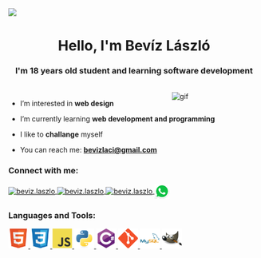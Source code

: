 <img src="https://lh3.googleusercontent.com/pw/AL9nZEWbkIAGT6wSy2xDqTWAKQ4DaByflhZZTkqKLTR6HVRPZJvi5YoK69VlHvsaxrN_44KHfe5WucGnH1547LW-5mVRbCks5GSH_p_yCEr7CCdC7nbqqjf6wBiNrAhWOd2SIFiG4X5BbOqpAyN8rt1OoUIakHz-dsR0WTrWajq88qYiyB4c1ijMkKxx0IYYPCOcdwoqBgI_l2lHON31s3pbJxTk9khkJd9CtXkUvWXVtq7373kf_TbueqfocCLemrJMBnQh3VANtihNhczfKx_r_fJ9467sPz0aoMZ3O0_ipLCQAZtDdq1sqhK5wgOou9MfZ-NliKxmiBCvxQwGsqP1Ti6rNjRwDd6Cx3d723aZ_RRaNl7aT_DHNUc01NrI0EWVtC9ch1x_lLXmXQhUiCN6QjeePOiaL_Tq-9GhwVxO93zX16Ox_AJ-4bQp7PVtKHao1OFt1l5x5jUPU3-TQ11-l7yW9FUud5MRJFoiIxGSMO-5XZ2LoIBtTp-vOO8Njo4VtHrukeLpYiOMkJDrZYgIM9TfJfjDKs3druzU9Jn_bbJSgyvIfFX_AEjpD7V8QhkaAEnRZjMUOMWdIA6B5Z-ZpuFjIF9LxNHXWH2_Jevb3o5-nA76E71SpdjWNT2kE4HNMRAVOhMmJttRpyNp8IrV00jfjiHzArlrzeMohSqQcw5IQd7y5alTAl2Zjeos23UzL4HwMrJlOA2e33BGLseFWuCQaglGE7ia7okkP8EzLpyf3Q6RDrZVSCi1Su64jM3sYw2H9c7UVOe8lDPbl0UhMCr-PEF_EqV4ZxqyEtgy9h_O18Mxrl6KhtnZlh7L83zDt1FKvHNnbQmWO7clNKMv9eDThIVLIe6Ma9ToOer4ehfXKcrb68A8zTn9iCOZlSpMJ3n21Ef_QL9IoFaj_Z9KJg=w1600-h312-no?authuser=0">

<h1 align="center">Hello, I'm Bevíz László</h1>
<h3 align="center">I'm 18 years old student and learning software development</h3>

<br>


<img src="https://media0.giphy.com/media/qgQUggAC3Pfv687qPC/giphy.gif" alt="gif" align="right" width="35%">

- I’m interested in **web design**

- I’m currently learning **web development and programming**

- I like to **challange** myself

- You can reach me: **bevizlaci@gmail.com**

<h3 align="left">Connect with me:</h3>
<p align="left">
  <a href="https://fb.com/beviz.laszlo" target="blank">
    <img align="center" src="https://github.com/gilbarbara/logos/blob/master/logos/facebook.svg" alt="beviz.laszlo" height="30" width="40" />
  </a>
  <a href="https://twitter.com/BevizLaszlo" target="blank">
    <img align="center" src="https://raw.githubusercontent.com/rahuldkjain/github-profile-readme-generator/master/src/images/icons/Social/twitter.svg" alt="beviz.laszlo" height="30" width="40" />
  </a>
  <a href="https://m.me/beviz.laszlo" target="blank">
    <img align="center" src="https://github.com/gilbarbara/logos/blob/master/logos/messenger.svg" alt="beviz.laszlo" height="30" width="40" />
  </a>
  
  <a href="https://wa.me/421950706327" target="blank">
    <img align="center" src="https://github.com/appicons/Whatsapp/blob/master/icons/whatsapp_194x194.png" alt="beviz.laszlo" height="30" width="30" />
  </a>
</p>

<h3 align="left">Languages and Tools:</h3>
<p align="left">
  
  <a href="https://www.w3.org/html/" target="_blank" rel="noreferrer"> 
    <img src="https://github.com/devicons/devicon/blob/master/icons/html5/html5-original.svg" alt="html5" width="40" height="40"/> 
  </a> 
  <a href="https://www.w3schools.com/css/" target="_blank" rel="noreferrer">
    <img src="https://github.com/devicons/devicon/blob/master/icons/css3/css3-original.svg" alt="css3" width="40" height="40"/>
  </a>
  <a href="https://developer.mozilla.org/en-US/docs/Web/JavaScript" target="_blank" rel="noreferrer"> 
    <img src="https://raw.githubusercontent.com/devicons/devicon/master/icons/javascript/javascript-original.svg" alt="javascript" width="40" height="40"/> 
  </a>
  <a href="https://www.python.org" target="_blank" rel="noreferrer"> 
    <img src="https://github.com/devicons/devicon/blob/master/icons/python/python-original.svg" alt="python" width="40" height="40"/> 
  </a> 
  <a href="https://www.w3schools.com/cs/" target="_blank" rel="noreferrer">
    <img src="https://github.com/devicons/devicon/blob/master/icons/csharp/csharp-original.svg" alt="csharp" width="40" height="40"/>
  </a>
  <a href="https://git-scm.com/" target="_blank" rel="noreferrer">
    <img src="https://github.com/devicons/devicon/blob/master/icons/git/git-original.svg" alt="git" width="40" height="40"/> 
  </a> 
  <a href="https://www.mysql.com/" target="_blank" rel="noreferrer"> 
    <img src="https://raw.githubusercontent.com/devicons/devicon/master/icons/mysql/mysql-original-wordmark.svg" alt="mysql" width="40" height="40"/> 
  </a>
  <a href="https://www.gimp.org/" target="_blank" rel="noreferrer"> 
    <img src="https://github.com/devicons/devicon/blob/master/icons/gimp/gimp-original.svg" alt="gimp" width="40" height="40"/> 
  </a>
  
</p>

<p>
  <!--
<img align="center" src="https://github-readme-stats.vercel.app/api/top-langs?username=bevizlaszlo&show_icons=true&title_color=26a641&text_color=ffffff&bg_color=0d1117&hide_border=true&locale=en&layout=compact" alt="bevizlaszlo" />
-->
</p>
